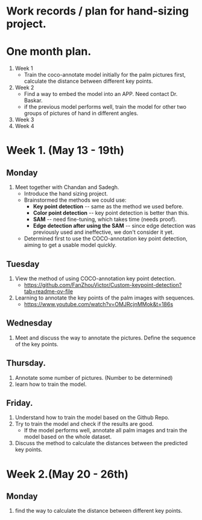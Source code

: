 # Work records / plan for hand-sizing project.

# One month plan. 
1. Week 1
   - Train the coco-annotate model initially for the palm pictures first, calculate the distance between different key points.
3. Week 2
   - Find a way to embed the model into an APP. Need contact Dr. Baskar.
   - if the previous model performs well, train the model for other two groups of pictures of hand in different angles. 
5. Week 3
7. Week 4


# Week 1. (May 13 - 19th)

## Monday 
1. Meet together with Chandan and Sadegh.
   - Introduce the hand sizing project.
   - Brainstormed the methods we could use:
     - **Key point detection** -- same as the method we used before.
     - **Color point detection** -- key point detection is better than this.
     - **SAM** -- need fine-tuning, which takes time (needs proof).
     - **Edge detection after using the SAM** -- since edge detection was previously used and ineffective, we don't consider it yet.
   - Determined first to use the COCO-annotation key point detection, aiming to get a usable model quickly. 

## Tuesday 
1. View the method of using COCO-annotation key point detection.
   - https://github.com/FanZhouVictor/Custom-keypoint-detection?tab=readme-ov-file
3. Learning to annotate the key points of the palm images with sequences.
   - https://www.youtube.com/watch?v=OMJRcjnMMok&t=186s
## Wednesday 
1. Meet and discuss the way to annotate the pictures. Define the sequence of the key points. 



## Thursday. 
1. Annotate some number of pictures. (Number to be determined)
2. learn how to train the model.


## Friday. 
1. Understand how to train the model based on the Github Repo.
2. Try to train the model and check if the results are good.
   - If the model performs well, annotate all palm images and train the model based on the whole dataset. 
2. Discuss the method to calculate the distances between the predicted key points.

# Week 2.(May 20 - 26th)
## Monday 
1. find the way to calculate the distance between different key points. 
